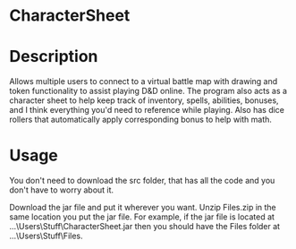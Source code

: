 # CharacterSheet
# Description
Allows multiple users to connect to a virtual battle map with drawing and token functionality to assist playing D&D online. The program also acts as a character sheet to help keep track of inventory, spells, abilities, bonuses, and I think everything you'd need to reference while playing. Also has dice rollers that automatically apply corresponding bonus to help with math.
# Usage
You don't need to download the src folder, that has all the code and you don't have to worry about it.

Download the jar file and put it wherever you want.
Unzip Files.zip in the same location you put the jar file.
For example, if the jar file is located at ...\Users\Stuff\CharacterSheet.jar then you should have the Files folder at ...\Users\Stuff\Files.
